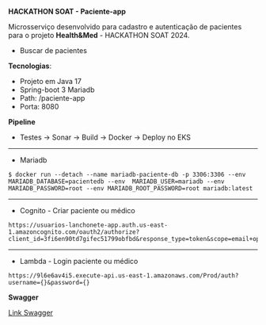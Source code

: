 **HACKATHON SOAT - Paciente-app**

Microsserviço desenvolvido para cadastro e autenticação de pacientes para o projeto **Health&Med** - HACKATHON SOAT 2024.

 - Buscar de pacientes

**Tecnologias**: 
 - Projeto em Java 17 
 - Spring-boot 3 Mariadb
 -  Path: /paciente-app
-   Porta: 8080
 

**Pipeline** 
-	Testes -> Sonar -> Build -> Docker -> Deploy no EKS

---

- Mariadb 
```
$ docker run --detach --name mariadb-paciente-db -p 3306:3306 --env MARIADB_DATABASE=pacientedb --env  MARIADB_USER=mariadb --env MARIADB_PASSWORD=root --env MARIADB_ROOT_PASSWORD=root mariadb:latest
```
---

- Cognito - Criar paciente ou médico
```
https://usuarios-lanchonete-app.auth.us-east-1.amazoncognito.com/oauth2/authorize?client_id=3fi6en90td7gifec51799obfbd&response_type=token&scope=email+openid+phone&redirect_uri=https%3A%2F%2Fexample.com%2F
```
---

- Lambda  - Login paciente ou médico
```
https://9l6e6av4i5.execute-api.us-east-1.amazonaws.com/Prod/auth?username={}&password={}

```

**Swagger**

[Link Swagger](http://localhost:8080/paciente-app/swagger-ui/index.html)

